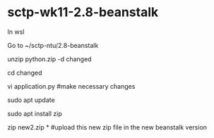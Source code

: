 # sctp-wk11-2.8-beanstalk

In wsl

Go to ~/sctp-ntu/2.8-beanstalk 

unzip python.zip -d changed

cd changed

vi application.py     #make necessary changes

sudo apt update

sudo apt install zip

zip new2.zip *        #upload this new zip file in the new beanstalk version

